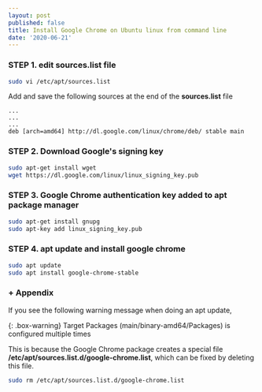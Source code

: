 ```yaml
---
layout: post
published: false
title: Install Google Chrome on Ubuntu linux from command line
date: '2020-06-21'
---
```

### STEP 1. edit **sources.list** file

```bash
sudo vi /etc/apt/sources.list
```

Add and save the following sources at the end of the **sources.list** file

```
...
...
...
deb [arch=amd64] http://dl.google.com/linux/chrome/deb/ stable main
```

### STEP 2. Download Google's signing key

```bash
sudo apt-get install wget
wget https://dl.google.com/linux/linux_signing_key.pub
```

### STEP 3. Google Chrome authentication key added to apt package manager

```bash
sudo apt-get install gnupg
sudo apt-key add linux_signing_key.pub
```

### STEP 4. apt update and install google chrome

```bash
sudo apt update
sudo apt install google-chrome-stable
```

### + Appendix

If you see the following warning message when doing an apt update,

{: .box-warning} 
Target Packages (main/binary-amd64/Packages) is configured multiple times


This is because the Google Chrome package creates a special file **/etc/apt/sources.list.d/google-chrome.list**, which can be fixed by deleting this file.

```bash
sudo rm /etc/apt/sources.list.d/google-chrome.list
```
